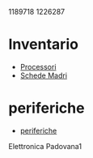 1189718
1226287

# Inventario

- [Processori](./processori.md)
- [Schede Madri](./schede_madri.md)


# periferiche

- [periferiche](./periferiche)

Elettronica Padovana1